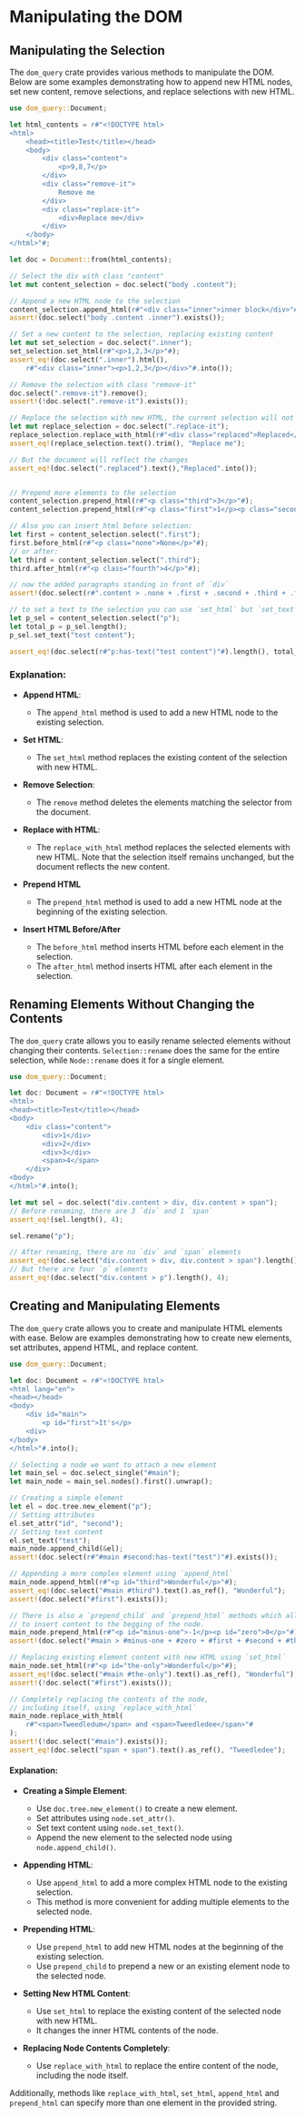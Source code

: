 # Manipulating the DOM

## Manipulating the Selection
The `dom_query` crate provides various methods to manipulate the DOM. Below are some examples demonstrating how to append new HTML nodes, set new content, remove selections, and replace selections with new HTML.

```rust
use dom_query::Document;

let html_contents = r#"<!DOCTYPE html>
<html>
    <head><title>Test</title></head>
    <body>
        <div class="content">
            <p>9,8,7</p>
        </div>
        <div class="remove-it">
            Remove me
        </div>
        <div class="replace-it">
            <div>Replace me</div>
        </div>
    </body>
</html>"#;

let doc = Document::from(html_contents);

// Select the div with class "content"
let mut content_selection = doc.select("body .content");

// Append a new HTML node to the selection
content_selection.append_html(r#"<div class="inner">inner block</div>"#);
assert!(doc.select("body .content .inner").exists());

// Set a new content to the selection, replacing existing content
let mut set_selection = doc.select(".inner");
set_selection.set_html(r#"<p>1,2,3</p>"#);
assert_eq!(doc.select(".inner").html(),
    r#"<div class="inner"><p>1,2,3</p></div>"#.into());

// Remove the selection with class "remove-it"
doc.select(".remove-it").remove();
assert!(!doc.select(".remove-it").exists());

// Replace the selection with new HTML, the current selection will not change
let mut replace_selection = doc.select(".replace-it");
replace_selection.replace_with_html(r#"<div class="replaced">Replaced</div>"#);
assert_eq!(replace_selection.text().trim(), "Replace me");

// But the document will reflect the changes
assert_eq!(doc.select(".replaced").text(),"Replaced".into());


// Prepend more elements to the selection
content_selection.prepend_html(r#"<p class="third">3</p>"#);
content_selection.prepend_html(r#"<p class="first">1</p><p class="second">2</p>"#);

// Also you can insert html before selection:
let first = content_selection.select(".first");
first.before_html(r#"<p class="none">None</p>"#);
// or after:
let third = content_selection.select(".third");
third.after_html(r#"<p class="fourth">4</p>"#);

// now the added paragraphs standing in front of `div`
assert!(doc.select(r#".content > .none + .first + .second + .third + .fourth + div:has-text("1,2,3")"#).exists());

// to set a text to the selection you can use `set_html` but `set_text` is preferable:
let p_sel = content_selection.select("p");
let total_p = p_sel.length();
p_sel.set_text("test content");

assert_eq!(doc.select(r#"p:has-text("test content")"#).length(), total_p);

```

### Explanation:
- **Append HTML**:
    - The `append_html` method is used to add a new HTML node to the existing selection.
- **Set HTML**:
    - The `set_html` method replaces the existing content of the selection with new HTML.
- **Remove Selection**:
    - The `remove` method deletes the elements matching the selector from the document.
- **Replace with HTML**:
    - The `replace_with_html` method replaces the selected elements with new HTML. Note that the selection itself remains unchanged, but the document reflects the new content.
- **Prepend HTML**
    - The `prepend_html` method is used to add a new HTML node at the beginning of the existing selection.

- **Insert HTML Before/After**
    - The `before_html` method inserts HTML before each element in the selection.
    - The `after_html` method inserts HTML after each element in the selection.


## Renaming Elements Without Changing the Contents

The `dom_query` crate allows you to easily rename selected elements without changing their contents. `Selection::rename` does the same for the entire selection, while `Node::rename` does it for a single element.

```rust
use dom_query::Document;

let doc: Document = r#"<!DOCTYPE html>
<html>
<head><title>Test</title></head>
<body>
    <div class="content">
        <div>1</div>
        <div>2</div>
        <div>3</div>
        <span>4</span>
    </div>
<body>
</html>"#.into();

let mut sel = doc.select("div.content > div, div.content > span");
// Before renaming, there are 3 `div` and 1 `span`
assert_eq!(sel.length(), 4);

sel.rename("p");

// After renaming, there are no `div` and `span` elements
assert_eq!(doc.select("div.content > div, div.content > span").length(), 0);
// But there are four `p` elements
assert_eq!(doc.select("div.content > p").length(), 4);
```


## Creating and Manipulating Elements

The `dom_query` crate allows you to create and manipulate HTML elements with ease. Below are examples demonstrating how to create new elements, set attributes, append HTML, and replace content.

```rust
use dom_query::Document;

let doc: Document = r#"<!DOCTYPE html>
<html lang="en">
<head></head>
<body>
    <div id="main">
        <p id="first">It's</p>
    <div>
</body>
</html>"#.into();

// Selecting a node we want to attach a new element
let main_sel = doc.select_single("#main");
let main_node = main_sel.nodes().first().unwrap();

// Creating a simple element
let el = doc.tree.new_element("p");
// Setting attributes
el.set_attr("id", "second");
// Setting text content
el.set_text("test");
main_node.append_child(&el);
assert!(doc.select(r#"#main #second:has-text("test")"#).exists());

// Appending a more complex element using `append_html`
main_node.append_html(r#"<p id="third">Wonderful</p>"#);
assert_eq!(doc.select("#main #third").text().as_ref(), "Wonderful");
assert!(doc.select("#first").exists());

// There is also a `prepend_child` and `prepend_html` methods which allows
// to insert content to the begging of the node.
main_node.prepend_html(r#"<p id="minus-one">-1</p><p id="zero">0</p>"#);
assert!(doc.select("#main > #minus-one + #zero + #first + #second + #third").exists());

// Replacing existing element content with new HTML using `set_html`
main_node.set_html(r#"<p id="the-only">Wonderful</p>"#);
assert_eq!(doc.select("#main #the-only").text().as_ref(), "Wonderful");
assert!(!doc.select("#first").exists());

// Completely replacing the contents of the node, 
// including itself, using `replace_with_html`
main_node.replace_with_html(
    r#"<span>Tweedledum</span> and <span>Tweedledee</span>"#
);
assert!(!doc.select("#main").exists());
assert_eq!(doc.select("span + span").text().as_ref(), "Tweedledee");
```

#### Explanation:
- **Creating a Simple Element**:
    - Use `doc.tree.new_element()` to create a new element.
    - Set attributes using `node.set_attr()`.
    - Set text content using `node.set_text()`.
    - Append the new element to the selected node using `node.append_child()`.
- **Appending HTML**:
    - Use `append_html` to add a more complex HTML node to the existing selection.
    - This method is more convenient for adding multiple elements to the selected node.

- **Prepending HTML**:
    - Use `prepend_html` to add new HTML nodes at the beginning of the existing selection.
    - Use `prepend_child` to prepend a new or an existing element node to the selected node.

- **Setting New HTML Content**:
    - Use `set_html` to replace the existing content of the selected node with new HTML.
    - It changes the inner HTML contents of the node.
- **Replacing Node Contents Completely**:
    - Use `replace_with_html` to replace the entire content of the node, including the node itself.

Additionally, methods like `replace_with_html`, `set_html`, `append_html` and `prepend_html` can specify more than one element in the provided string.
